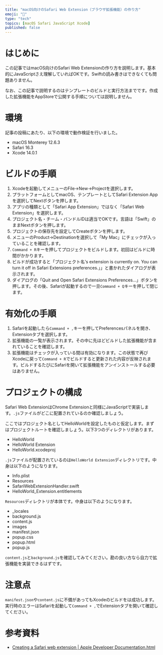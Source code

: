 ```yaml
---
title: "macOS向けのSafari Web Extension（ブラウザ拡張機能）の作り方"
emoji: "🕌"
type: "tech"
topics: [macOS Safari JavaScript Xcode]
published: false
---
```

# はじめに

この記事ではmacOS向けのSafari Web Extensionの作り方を説明します。基本的にJavaScriptさえ理解していればOKです。Swiftの読み書きはできなくても問題ありません。

なお、この記事で説明するのはテンプレートのビルドと実行方法までです。作成した拡張機能をAppStoreで公開する手順については説明しません。

# 環境

記事の投稿にあたり、以下の環境で動作検証を行いました。

- macOS Monterey 12.6.3
- Safari 16.3
- Xcode 14.0.1

# ビルドの手順

1. Xcodeを起動してメニューのFile→New→Projectを選択します。
2. プラットフォームとしてmacOS、テンプレートとしてSafari Extension Appを選択してNextボタンを押します。
3. アプリの種類として「Safari App Extension」ではなく「Safari Web Extension」を選択します。
4. プロジェクト名・チーム・バンドルIDは適当でOKです。言語は「Swift」のままNextボタンを押します。
5. プロジェクトの保存先を設定してCreateボタンを押します。
6. メニューのProduct→Destinationを選択して「My Mac」にチェックが入っていることを確認します。
7. `Command + R`キーを押してプロジェクトをビルドします。初回はビルドに時間がかかります。
8. ビルドが成功すると「プロジェクト名’s extension is currently on. You can turn it off in Safari Extensions preferences.」」と書かれたダイアログが表示されます。
9. ダイアログの「Quit and Open Safari Extensions Preferences…」ボタンを押します。その後、Safariが起動するので一旦`Command + Q`キーを押して閉じます。

# 有効化の手順

1. Safariを起動したら`Command + ,`キーを押してPreferencesパネルを開き、Extensionタブを選択します。
2. 拡張機能の一覧が表示されます。その中に先ほどビルドした拡張機能が含まれていることを確認します。
3. 拡張機能はチェックが入っている間は有効になります。この状態で再びXcodeに戻って`Command + R`でビルドすると更新された内容が反映されます。ビルドするたびにSafariを開いて拡張機能をアンインストールする必要はありません。

# プロジェクトの構成

Safari Web ExtensionはChrome Extensionと同様にJavaScriptで実装します。`.js`ファイルがどこに配置されているのか確認しましょう。

ここではプロジェクト名としてHelloWorldを設定したものと仮定します。まずはプロジェクトルートを確認しましょう。以下3つのディレクトリがあります。

- HelloWorld
- HelloWorld Extension
- HelloWorld.xcodeproj

`.js`ファイルが配置されているのは`HelloWorld Extension`ディレクトリです。中身は以下のようになります。

- Info.plist
- Resources
- SafariWebExtensionHandler.swift
- HelloWorld_Extension.entitlements

`Resources`ディレクトリが本体です。中身は以下のようになります。

- _locales
- background.js
- content.js
- images
- manifest.json
- popup.css
- popup.html
- popup.js

`content.js`と`background.js`を確認してみてください。勘の良い方なら自力で拡張機能を実装できるはずです。

# 注意点

`manifest.json`や`content.js`に不備があってもXcodeのビルドをは成功します。実行時のエラーはSafariを起動して`Command + ,`でExtensionタブを開いて確認してください。

# 参考資料

- [Creating a Safari web extension | Apple Developer Documentation.html](https://developer.apple.com/documentation/safariservices/safari_web_extensions/creating_a_safari_web_extension)
